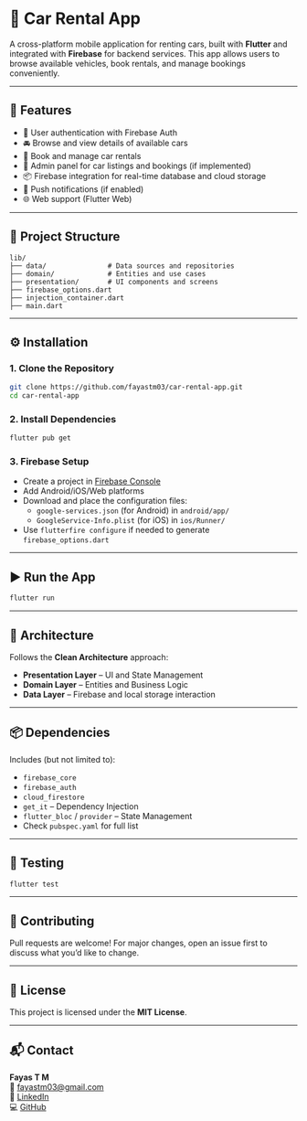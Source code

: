 # 🚗 Car Rental App

A cross-platform mobile application for renting cars, built with **Flutter** and integrated with **Firebase** for backend services. This app allows users to browse available vehicles, book rentals, and manage bookings conveniently.

---

## 📱 Features

- 🔐 User authentication with Firebase Auth
- 🚘 Browse and view details of available cars
- 📅 Book and manage car rentals
- 💼 Admin panel for car listings and bookings (if implemented)
- 📦 Firebase integration for real-time database and cloud storage
- 🔔 Push notifications (if enabled)
- 🌐 Web support (Flutter Web)

---

## 📁 Project Structure

```
lib/
├── data/               # Data sources and repositories
├── domain/             # Entities and use cases
├── presentation/       # UI components and screens
├── firebase_options.dart
├── injection_container.dart
├── main.dart
```

---

## ⚙️ Installation

### 1. Clone the Repository

```bash
git clone https://github.com/fayastm03/car-rental-app.git
cd car-rental-app
```

### 2. Install Dependencies

```bash
flutter pub get
```

### 3. Firebase Setup

- Create a project in [Firebase Console](https://console.firebase.google.com/)
- Add Android/iOS/Web platforms
- Download and place the configuration files:
  - `google-services.json` (for Android) in `android/app/`
  - `GoogleService-Info.plist` (for iOS) in `ios/Runner/`
- Use `flutterfire configure` if needed to generate `firebase_options.dart`

---

## ▶️ Run the App

```bash
flutter run
```

---

## 🧱 Architecture

Follows the **Clean Architecture** approach:

- **Presentation Layer** – UI and State Management
- **Domain Layer** – Entities and Business Logic
- **Data Layer** – Firebase and local storage interaction

---

## 📦 Dependencies

Includes (but not limited to):

- `firebase_core`
- `firebase_auth`
- `cloud_firestore`
- `get_it` – Dependency Injection
- `flutter_bloc` / `provider` – State Management
- Check `pubspec.yaml` for full list

---

## 🧪 Testing

```bash
flutter test
```

---

## 🙌 Contributing

Pull requests are welcome! For major changes, open an issue first to discuss what you’d like to change.

---

## 📄 License

This project is licensed under the **MIT License**.

---

## 📬 Contact

**Fayas T M**  
📧 fayastm03@gmail.com  
🔗 [LinkedIn](https://www.linkedin.com/in/fayas-tm-098467322)  
💻 [GitHub](https://github.com/fayastm03)

